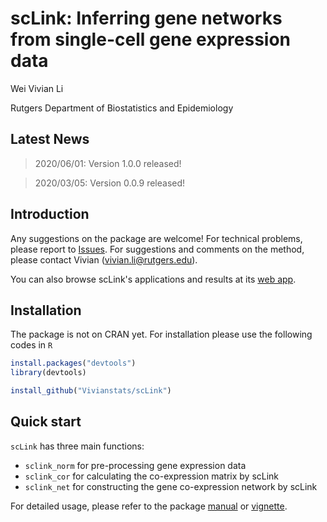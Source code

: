 scLink: Inferring gene networks from single-cell gene expression data
================
Wei Vivian Li

Rutgers Department of Biostatistics and Epidemiology

<!-- README.md is generated from README.Rmd. Please edit that file -->
Latest News
-----------
> 2020/06/01: Version 1.0.0 released!

> 2020/03/05: Version 0.0.9 released!

Introduction
------------

Any suggestions on the package are welcome! For technical problems, please report to [Issues](https://github.com/Vivianstats/scLink/issues). For suggestions and comments on the method, please contact Vivian (<vivian.li@rutgers.edu>).

You can also browse scLink's applications and results at its [web app](https://rutgersbiostat.shinyapps.io/sclink/).

Installation
------------

The package is not on CRAN yet. For installation please use the following codes in `R`

``` r
install.packages("devtools")
library(devtools)

install_github("Vivianstats/scLink")
```

Quick start
-----------

`scLink` has three main functions:

-   `sclink_norm` for pre-processing gene expression data
-   `sclink_cor` for calculating the co-expression matrix by scLink
-   `sclink_net` for constructing the gene co-expression network by scLink

For detailed usage, please refer to the package [manual](https://github.com/Vivianstats/scLink/blob/master/inst/docs/) or [vignette](https://github.com/Vivianstats/scLink/blob/master/inst/vignette/).

